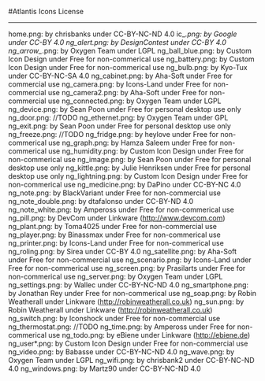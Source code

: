 #Atlantis
Icons License
***

home.png:           by chrisbanks under CC-BY-NC-ND 4.0
ic_*.png:           by Google under CC-BY 4.0
ng_alert.png:       by DesignContest under CC-BY 4.0
ng_arrow_*.png:     by Oxygen Team under LGPL
ng_ball_blue.png:   by Custom Icon Design under Free for non-commerical use
ng_battery.png:     by Custom Icon Design under Free for non-commerical use
ng_bulb.png:        by Kyo-Tux under CC-BY-NC-SA 4.0
ng_cabinet.png:     by Aha-Soft under Free for commercial use
ng_camera.png:      by Icons-Land under Free for non-commercial use
ng_camera2.png:     by Aha-Soft under Free for non-commercial use
ng_connected.png:   by Oxygen Team under LGPL
ng_device.png:      by Sean Poon under Free for personal desktop use only
ng_door.png:        //TODO
ng_ethernet.png:    by Oxygen Team under GPL
ng_exit.png:        by Sean Poon under Free for personal desktop use only
ng_freeze.png:      //TODO
ng_fridge.png:      by heylove under Free for non-commerical use
ng_graph.png:       by Hamza Saleem under Free for non-commerical use
ng_humidity.png:    by Custom Icon Design under Free for non-commerical use
ng_image.png:       by Sean Poon under Free for personal desktop use only
ng_kittle.png:      by Julie Henriksen under Free for personal desktop use only
ng_lightning.png:   by Custom Icon Design under Free for non-commerical use
ng_medicine.png:    by DaPino under CC-BY-NC 4.0
ng_note.png:        by BlackVariant under Free for non-commercial use
ng_note_double.png: by dtafalonso under CC-BY-ND 4.0
ng_note_white.png:  by Ampeross under Free for non-commerical use
ng_pill.png:        by DevCom under Linkware (http://www.devcom.com)
ng_plant.png:       by Toma4025 under Free for non-commercial use
ng_player.png:      by Binassmax under Free for non-commerical use
ng_printer.png:     by Icons-Land under Free for non-commerical use
ng_roling.png:      by Sirea under CC-BY 4.0
ng_satellite.png:   by Aha-Soft under Free for non-commercial use
ng_scenario.png:    by Icons-Land under Free for non-commerical use
ng_screen.png:      by Prasilarts under Free for non-commerical use
ng_server.png:      by Oxygen Team under LGPL
ng_settings.png:    by Wallec under CC-BY-NC-ND 4.0
ng_smartphone.png:  by Jonathan Rey under Free for non-commerical use
ng_soap.png:        by Robin Weatherall under Linkware (http://robinweatherall.co.uk)
ng_sun.png:         by Robin Weatherall under Linkware (http://robinweatherall.co.uk)
ng_switch.png:      by Iconshock under Free for non-commercial use
ng_thermostat.png:  //TODO
ng_time.png:        by Ampeross under Free for non-commerical use
ng_todo.png:        by eBiene under Linkware (http://ebiene.de)
ng_user*.png:       by Custom Icon Design under Free for non-commercial use
ng_video.png:       by Babasse under CC-BY-NC-ND 4.0
ng_wave.png:        by Oxygen Team under LGPL
ng_wifi.png:        by chrisbank2 under CC-BY-NC-ND 4.0
ng_windows.png:     by Martz90 under CC-BY-NC-ND 4.0